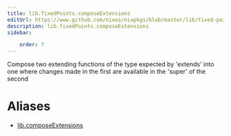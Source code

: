 ```yaml
---
title: lib.fixedPoints.composeExtensions
editUrl: https://www.github.com/nixos/nixpkgs/blob/master/lib/fixed-points.nix#L107C5
description: lib.fixedPoints.composeExtensions
sidebar:

    order: 7
---
```


Compose two extending functions of the type expected by 'extends'
into one where changes made in the first are available in the
'super' of the second


# Aliases

- [lib.composeExtensions](./reference/lib/lib-composeExtensions)


